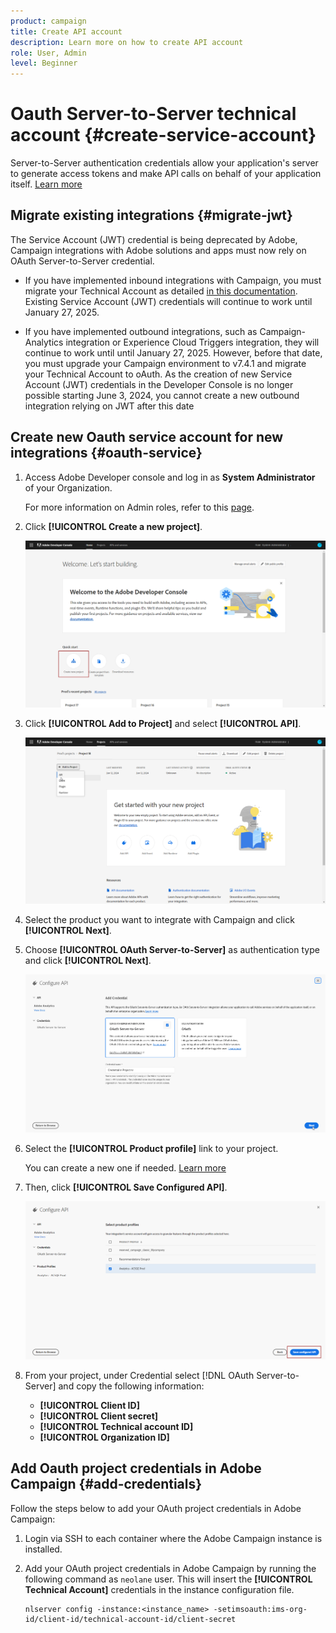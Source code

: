 ```yaml
---
product: campaign
title: Create API account
description: Learn more on how to create API account
role: User, Admin
level: Beginner
---
```

# Oauth Server-to-Server technical account {#create-service-account}

Server-to-Server authentication credentials allow your application's server to generate access tokens and make API calls on behalf of your application itself. [Learn more](https://developer.adobe.com/developer-console/docs/guides/authentication/ServerToServerAuthentication/)

## Migrate existing integrations {#migrate-jwt}

The Service Account (JWT) credential is being deprecated by Adobe, Campaign integrations with Adobe solutions and apps must now rely on OAuth Server-to-Server credential.

* If you have implemented inbound integrations with Campaign, you must migrate your Technical Account as detailed [in this documentation](https://developer.adobe.com/developer-console/docs/guides/authentication/ServerToServerAuthentication/migration/#_blank). Existing Service Account (JWT) credentials will continue to work until January 27, 2025.

* If you have implemented outbound integrations, such as Campaign-Analytics integration or Experience Cloud Triggers integration, they will continue to work until until January 27, 2025. However, before that date, you must upgrade your Campaign environment to v7.4.1 and migrate your Technical Account to oAuth. As the creation of new Service Account (JWT) credentials in the Developer Console is no longer possible starting June 3, 2024, you cannot create a new outbound integration relying on JWT after this date

## Create new Oauth service account for new integrations {#oauth-service}

1. Access Adobe Developer console and log in as **System Administrator** of your Organization.
   
   For more information on Admin roles, refer to this [page](https://helpx.adobe.com/enterprise/using/admin-roles.html).
   
1. Click **[!UICONTROL Create a new project]**.

    ![](assets/api-account-1.png)

1. Click **[!UICONTROL Add to Project]** and select **[!UICONTROL API]**.

    ![](assets/api-account-2.png)

1. Select the product you want to integrate with Campaign and click **[!UICONTROL Next]**.

1. Choose **[!UICONTROL OAuth Server-to-Server]** as authentication type and click **[!UICONTROL Next]**.

    ![](assets/api-account-3.png)

1. Select the **[!UICONTROL Product profile]** link to your project. 

    You can create a new one if needed. [Learn more](https://helpx.adobe.com/enterprise/using/manage-product-profiles.html)

1. Then, click **[!UICONTROL Save Configured API]**.

    ![](assets/api-account-4.png)

1. From your project, under Credential select [!DNL OAuth Server-to-Server] and copy the following information:

   * **[!UICONTROL Client ID]**
   * **[!UICONTROL Client secret]**
   * **[!UICONTROL Technical account ID]**
   * **[!UICONTROL Organization ID]**

## Add Oauth project credentials in Adobe Campaign {#add-credentials}

Follow the steps below to add your OAuth project credentials in Adobe Campaign:

1. Login via SSH to each container where the Adobe Campaign instance is installed.

1. Add your OAuth project credentials in Adobe Campaign by running the following command as `neolane` user. This will insert the **[!UICONTROL Technical Account]** credentials in the instance configuration file.

    ```
    nlserver config -instance:<instance_name> -setimsoauth:ims-org-id/client-id/technical-account-id/client-secret
    ```


